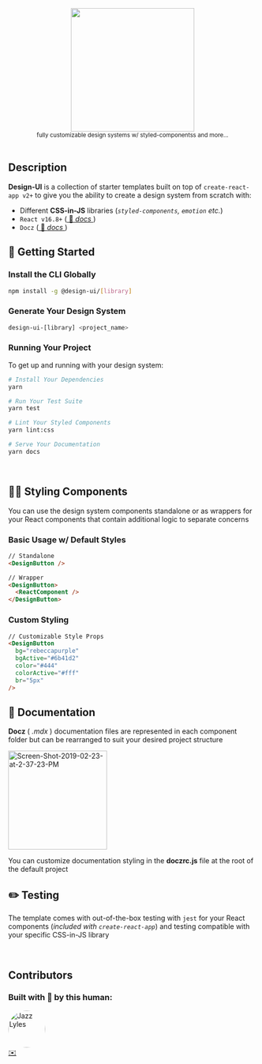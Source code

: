<div style="text-align:center;">
  <img src="https://i.ibb.co/KL5bxHs/design-ui-logo.png" style="height:250px;"/>
  <br>
  <sub>fully customizable design systems w/ styled-componentss and more...</sub>
</div>
<br>

## **Description**

**Design-UI** is a collection of starter templates built on top of `create-react-app v2+` to give you the ability to create a design system from scratch with:

- Different **CSS-in-JS** libraries (_`styled-components`, `emotion` etc._)
- `React v16.8+` ([ 📖 _docs_ ](https://reactjs.org/))
- `Docz` ([ 📖 _docs_ ](https://www.docz.site))

## 🚀 **Getting Started**

### Install the CLI Globally

```bash
npm install -g @design-ui/[library]
```

### Generate Your Design System

```bash
design-ui-[library] <project_name>
```

### Running Your Project

To get up and running with your design system:

```bash
# Install Your Dependencies
yarn

# Run Your Test Suite
yarn test

# Lint Your Styled Components
yarn lint:css

# Serve Your Documentation
yarn docs
```

<br />

## 💁🏾 **Styling Components**

You can use the design system components standalone or as wrappers for your React components that contain additional logic to separate concerns

### Basic Usage w/ Default Styles

```html
// Standalone
<DesignButton />

// Wrapper
<DesignButton>
  <ReactComponent />
</DesignButton>
```

### Custom Styling

```html
// Customizable Style Props
<DesignButton
  bg="rebeccapurple"
  bgActive="#6b41d2"
  color="#444"
  colorActive="#fff"
  br="5px"
/>
```

## 📃 **Documentation**

**Docz** ( _.mdx_ ) documentation files are represented in each component folder but can be rearranged to suit your desired project structure

<img src="https://i.ibb.co/Phbpcxq/Screen-Shot-2019-02-23-at-2-37-23-PM.png" alt="Screen-Shot-2019-02-23-at-2-37-23-PM" height="200px;">

You can customize documentation styling in the **doczrc.js** file at the root of the default project

## ✏️ **Testing**

The template comes with out-of-the-box testing with `jest` for your React components (_included with `create-react-app`_) and testing compatible with your specific CSS-in-JS library

<br />

## **Contributors**

### Built with 💖 by this human:

[<img src="https://avatars3.githubusercontent.com/u/10368585?s=460&v=4" alt="Jazz Lyles" width="75px;" style="border-radius:50%;" />](https:/jazz-lyles.com/)<br />
[✉️](mailto:ripley36706@gmail.com)

